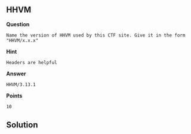 ## HHVM

__Question__

```
Name the version of HHVM used by this CTF site. Give it in the form
"HHVM/x.x.x"
```

__Hint__

```
Headers are helpful
```

__Answer__

```
HHVM/3.13.1
```

__Points__

```
10
```

## Solution


